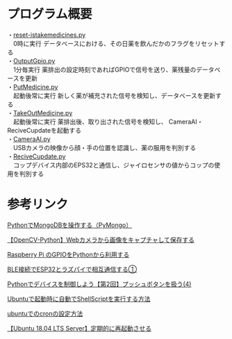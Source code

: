 # プログラム概要  
・[reset-istakemedicines.py](https://github.com/ao320/hukuyakumamoru/blob/main/RaspberryPiPrograms/reset-istakemedicines.py)  
　0時に実行 データベースにおける、その日薬を飲んだかのフラグをリセットする  
・[OutputGpio.py](https://github.com/ao320/hukuyakumamoru/blob/main/RaspberryPiPrograms/OutputGpio.py)  
　1分毎実行 薬排出の設定時刻であればGPIOで信号を送り、薬残量のデータベースを更新  
・[PutMedicine.py](https://github.com/ao320/hukuyakumamoru/blob/main/RaspberryPiPrograms/PutMedicine.py)  
　起動後常に実行 新しく薬が補充された信号を検知し、データベースを更新する  
・[TakeOutMedicine.py](https://github.com/ao320/hukuyakumamoru/blob/main/RaspberryPiPrograms/TakeOutMedicine.py)  
　起動後常に実行 薬排出後、取り出された信号を検知し、 CameraAI・ReciveCupdateを起動する  
・[CameraAI.py](https://github.com/ao320/hukuyakumamoru/blob/main/RaspberryPiPrograms/CameraAI.py)  
　USBカメラの映像から顔・手の位置を認識し、薬の服用を判別する  
・[ReciveCupdate.py](https://github.com/ao320/hukuyakumamoru/blob/main/RaspberryPiPrograms/ReciveCupdate.py)  
　コップデバイス内部のEPS32と通信し、ジャイロセンサの値からコップの使用を判別する  

# 参考リンク  
[PythonでMongoDBを操作する（PyMongo）](https://python-work.com/pymongo/)  

[【OpenCV-Python】Webカメラから画像をキャプチャして保存する](https://imagingsolution.net/program/python/opencv-python/opencv_videocapture/)

[Raspberry Pi のGPIOをPythonから利用する](https://qiita.com/maoutokagura/items/9aef5e23167ce2bc1d10)

[BLE接続でESP32とラズパイで相互通信する①](https://zenn.dev/yuta_enginner/articles/826f7bc384e2b7)

[Pythonでデバイスを制御しよう【第2回】プッシュボタンを扱う(4)](https://deviceplus.jp/mc-general/control-device-with-python-vol2-04/#02)

[Ubuntuで起動時に自動でShellScriptを実行する方法](https://qiita.com/MAI_onishi/items/74edc40a667dd2dc633e)  

[ubuntuでのcronの設定方法](https://zenn.dev/naco/articles/1ad49495af9ea9)  

[【Ubuntu 18.04 LTS Server】定期的に再起動させる](https://www.yokoweb.net/2019/07/07/ubuntu-server-cron-reboot/)